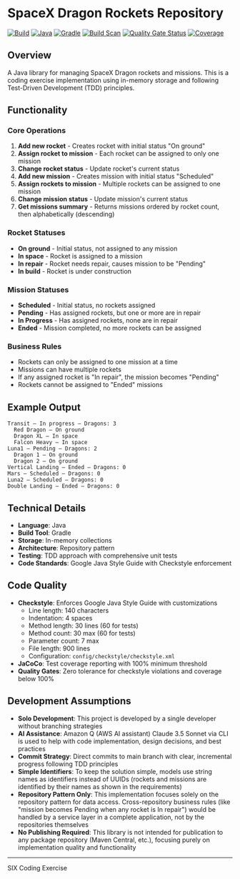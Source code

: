 # SpaceX Dragon Rockets Repository

[![Build](https://github.com/aliaksandrrachko/spacex-dragon-rockets-repository/actions/workflows/ci-build.yml/badge.svg)](https://github.com/aliaksandrrachko/spacex-dragon-rockets-repository/actions/workflows/ci-build.yml)
[![Java](https://img.shields.io/badge/Java-21-blue)](https://github.com/aliaksandrrachko/spacex-dragon-rockets-repository)
[![Gradle](https://img.shields.io/badge/Gradle-9.0.0-blue)](https://github.com/aliaksandrrachko/spacex-dragon-rockets-repository)
[![Build Scan](https://img.shields.io/badge/Build%20Scan-enabled-brightgreen)](https://gradle.com)
[![Quality Gate Status](https://img.shields.io/badge/quality%20gate-passing-brightgreen)](https://github.com/aliaksandrrachko/spacex-dragon-rockets-repository)
[![Coverage](https://img.shields.io/badge/coverage-100%25-brightgreen)](https://github.com/aliaksandrrachko/spacex-dragon-rockets-repository)

## Overview
A Java library for managing SpaceX Dragon rockets and missions. This is a coding exercise implementation using in-memory storage and following Test-Driven Development (TDD) principles.

## Functionality

### Core Operations
1. **Add new rocket** - Creates rocket with initial status "On ground"
2. **Assign rocket to mission** - Each rocket can be assigned to only one mission
3. **Change rocket status** - Update rocket's current status
4. **Add new mission** - Creates mission with initial status "Scheduled"
5. **Assign rockets to mission** - Multiple rockets can be assigned to one mission
6. **Change mission status** - Update mission's current status
7. **Get missions summary** - Returns missions ordered by rocket count, then alphabetically (descending)

### Rocket Statuses
- **On ground** - Initial status, not assigned to any mission
- **In space** - Rocket is assigned to a mission
- **In repair** - Rocket needs repair, causes mission to be "Pending"
- **In build** - Rocket is under construction

### Mission Statuses
- **Scheduled** - Initial status, no rockets assigned
- **Pending** - Has assigned rockets, but one or more are in repair
- **In Progress** - Has assigned rockets, none are in repair
- **Ended** - Mission completed, no more rockets can be assigned

### Business Rules
- Rockets can only be assigned to one mission at a time
- Missions can have multiple rockets
- If any assigned rocket is "In repair", the mission becomes "Pending"
- Rockets cannot be assigned to "Ended" missions

## Example Output
```
Transit – In progress – Dragons: 3
  Red Dragon – On ground
  Dragon XL – In space
  Falcon Heavy – In space
Luna1 – Pending – Dragons: 2
  Dragon 1 – On ground
  Dragon 2 – On ground
Vertical Landing – Ended – Dragons: 0
Mars – Scheduled – Dragons: 0
Luna2 – Scheduled – Dragons: 0
Double Landing – Ended – Dragons: 0
```

## Technical Details
- **Language**: Java
- **Build Tool**: Gradle
- **Storage**: In-memory collections
- **Architecture**: Repository pattern
- **Testing**: TDD approach with comprehensive unit tests
- **Code Standards**: Google Java Style Guide with Checkstyle enforcement

## Code Quality
- **Checkstyle**: Enforces Google Java Style Guide with customizations
  - Line length: 140 characters
  - Indentation: 4 spaces
  - Method length: 30 lines (60 for tests)
  - Method count: 30 max (60 for tests)
  - Parameter count: 7 max
  - File length: 900 lines
  - Configuration: `config/checkstyle/checkstyle.xml`
- **JaCoCo**: Test coverage reporting with 100% minimum threshold
- **Quality Gates**: Zero tolerance for checkstyle violations and coverage below 100%

## Development Assumptions
- **Solo Development**: This project is developed by a single developer without branching strategies
- **AI Assistance**: Amazon Q (AWS AI assistant) Claude 3.5 Sonnet via CLI is used to help with code implementation, design decisions, and best practices
- **Commit Strategy**: Direct commits to main branch with clear, incremental progress following TDD principles
- **Simple Identifiers**: To keep the solution simple, models use string names as identifiers instead of UUIDs (rockets and missions are identified by their names as shown in the requirements)
- **Repository Pattern Only**: This implementation focuses solely on the repository pattern for data access. Cross-repository business rules (like "mission becomes Pending when any rocket is In repair") would be handled by a service layer in a complete application, not by the repositories themselves
- **No Publishing Required**: This library is not intended for publication to any package repository (Maven Central, etc.), focusing purely on implementation quality and functionality

---

SIX Coding Exercise
